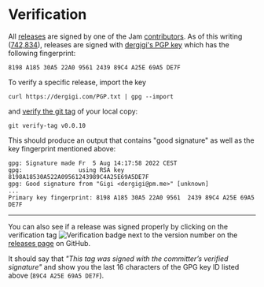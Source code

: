 # Verification

All [releases] are signed by one of the Jam [contributors]. As of this writing ([742,834][now]), releases are signed with [dergigi's PGP key][gigi] which has the following fingerprint:

```
8198 A185 30A5 22A0 9561 2439 89C4 A25E 69A5 DE7F
```

To verify a specific release, import the key

```
curl https://dergigi.com/PGP.txt | gpg --import
```

and [verify the git tag][verify-tag] of your local copy:

[verify-tag]: https://git-scm.com/docs/git-verify-tag

```
git verify-tag v0.0.10
```

This should produce an output that contains "good signature" as well as the key fingerprint mentioned above:

```
gpg: Signature made Fr  5 Aug 14:17:58 2022 CEST
gpg:                using RSA key 8198A18530A522A09561243989C4A25E69A5DE7F
gpg: Good signature from "Gigi <dergigi@pm.me>" [unknown]
...
Primary key fingerprint: 8198 A185 30A5 22A0 9561  2439 89C4 A25E 69A5 DE7F
```

---

You can also see if a release was signed properly by clicking on the
verification tag ![Verification badge](../assets/github-checkmark.png) next to
the version number on the [releases page][releases] on GitHub.

It should say that _"This tag was signed with the committer’s verified
signature"_ and show you the last 16 characters of the GPG key ID listed above
(`89C4 A25E 69A5 DE7F`).

[releases]: https://github.com/joinmarket-webui/jam/releases
[contributors]: https://github.com/joinmarket-webui/jam/graphs/contributors
[now]: https://www.blockstream.info/block-height/742834
[gigi]: https://dergigi.com/pgp/

